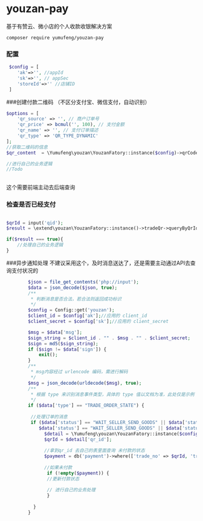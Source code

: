 # youzan-pay
基于有赞云、微小店的个人收款收银解决方案

```composer require yumufeng/youzan-pay```

### 配置
```php
 $config = [
    'ak'=>'', //appId
    'sk'=>'', // appSec
    'storeId'=>'' //店铺ID
 ]
```
###创建付款二维码
（不区分支付宝、微信支付，自动识别）

```php
$options = [
    'qr_source' => '', // 商户订单号
    'qr_price' => bcmul('', 100), // 支付金额
    'qr_name' => '', // 支付订单描述
    'qr_type' => 'QR_TYPE_DYNAMIC'
];
//获取二维码的信息
$qr_content  = \Yumufeng\youzan\YouzanFatory::instance($config)->qrCode->create($options);

//进行自己的业务逻辑
//Todo
        
```        

这个需要前端主动去后端查询

### 检查是否已经支付
```php

$qrId = input('qid');
$result = \extend\youzan\YouzanFatory::instance()->tradeQr->queryByQrId($qrId);

if($result === true){
    //处理自己的业务逻辑
}

```

###异步通知处理
不建议采用这个，及时消息送达了，还是需要主动通过API去查询支付状况的
```php
        $json = file_get_contents('php://input');
        $data = json_decode($json, true);
        /**
         * 判断消息是否合法，若合法则返回成功标识
         */
        $config = Config::get('youzan');
        $client_id = $config['ak'];//应用的 client_id
        $client_secret = $config['sk'];//应用的 client_secret

        $msg = $data['msg'];
        $sign_string = $client_id . "" . $msg . "" . $client_secret;
        $sign = md5($sign_string);
        if ($sign != $data['sign']) {
            exit();
        }
        /**
         * msg内容经过 urlencode 编码，需进行解码
         */
        $msg = json_decode(urldecode($msg), true);
        /**
         * 根据 type 来识别消息事件类型，具体的 type 值以文档为准，此处仅是示例
         */
        if ($data['type'] == "TRADE_ORDER_STATE") {
        
         //处理订单的消息
         if ($data['status'] == "WAIT_SELLER_SEND_GOODS" || $data['status'] == "TRADE_SUCCESS") {
            $data['status'] == "WAIT_SELLER_SEND_GOODS" || $data['status'] == "TRADE_SUCCESS") {
              $detail = \Yumufeng\youzan\YouzanFatory::instance($config)->tradeDetail->getQrDetailByTid($data['id']);
              $qrId = $detail['qr_id'];
              
              //拿到qr_id 去自己的表里面查询 未付款的状态
              $payment = db('payment')->where(['trade_no' => $qrId, 'trade_status' => 0])->find();  
              
              //如果未付款
               if (!empty($payment)) {
               //更新付款状态
               
               // 进行自己的业务处理
               }
                    
          }
        }

```